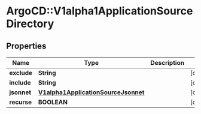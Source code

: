 # ArgoCD::V1alpha1ApplicationSourceDirectory

## Properties
Name | Type | Description | Notes
------------ | ------------- | ------------- | -------------
**exclude** | **String** |  | [optional] 
**include** | **String** |  | [optional] 
**jsonnet** | [**V1alpha1ApplicationSourceJsonnet**](V1alpha1ApplicationSourceJsonnet.md) |  | [optional] 
**recurse** | **BOOLEAN** |  | [optional] 


